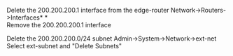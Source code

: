   
Delete the 200.200.200.1 interface from the edge-router
Network->Routers->Interfaces* *    
Remove the 200.200.200.1 interface

Delete the 200.200.200.0/24 subnet
Admin->System->Network->ext-net
Select ext-subnet and "Delete Subnets"

